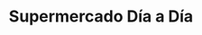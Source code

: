 ---
title: "Supermercado Día a Día"
url: /caracas/supermercado-dia-a-dia-av-sucre/
shop: supermercado
---